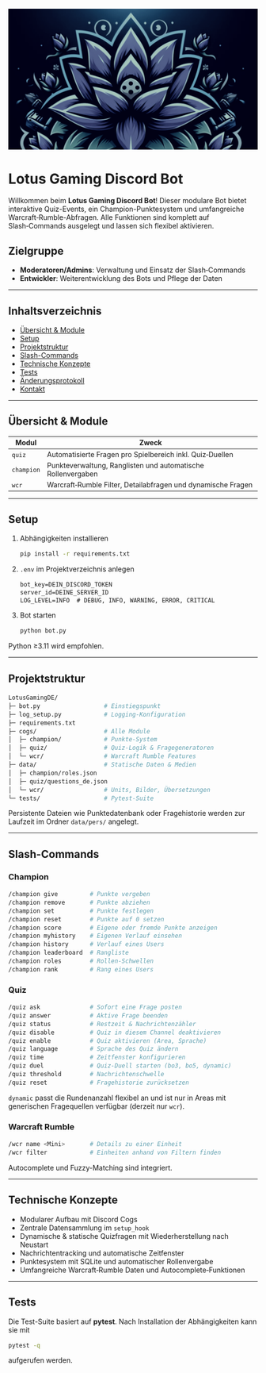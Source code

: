 ![Logo von Lotus Gaming](./data/LotusGamingColorless.png)

# Lotus Gaming Discord Bot

Willkommen beim **Lotus Gaming Discord Bot**! Dieser modulare Bot bietet interaktive Quiz-Events, ein Champion-Punktesystem und umfangreiche Warcraft‑Rumble-Abfragen. Alle Funktionen sind komplett auf Slash‑Commands ausgelegt und lassen sich flexibel aktivieren.

## Zielgruppe

- **Moderatoren/Admins**: Verwaltung und Einsatz der Slash‑Commands
- **Entwickler**: Weiterentwicklung des Bots und Pflege der Daten

---

## Inhaltsverzeichnis

- [Übersicht & Module](#übersicht--module)
- [Setup](#setup)
- [Projektstruktur](#projektstruktur)
- [Slash-Commands](#slash-commands)
- [Technische Konzepte](#technische-konzepte)
- [Tests](#tests)
- [Änderungsprotokoll](#änderungsprotokoll)
- [Kontakt](#kontakt)

---

## Übersicht & Module

| Modul      | Zweck                                                          |
| ---------- | -------------------------------------------------------------- |
| `quiz`     | Automatisierte Fragen pro Spielbereich inkl. Quiz‑Duellen     |
| `champion` | Punkteverwaltung, Ranglisten und automatische Rollenvergaben |
| `wcr`      | Warcraft‑Rumble Filter, Detailabfragen und dynamische Fragen |

---

## Setup

1. Abhängigkeiten installieren
   ```bash
   pip install -r requirements.txt
   ```
2. `.env` im Projektverzeichnis anlegen
   ```env
   bot_key=DEIN_DISCORD_TOKEN
   server_id=DEINE_SERVER_ID
   LOG_LEVEL=INFO  # DEBUG, INFO, WARNING, ERROR, CRITICAL
   ```
3. Bot starten
   ```bash
   python bot.py
   ```

Python ≥3.11 wird empfohlen.

---

## Projektstruktur

```bash
LotusGamingDE/
├─ bot.py                  # Einstiegspunkt
├─ log_setup.py            # Logging-Konfiguration
├─ requirements.txt
├─ cogs/                   # Alle Module
│  ├─ champion/            # Punkte-System
│  ├─ quiz/                # Quiz-Logik & Fragegeneratoren
│  └─ wcr/                 # Warcraft Rumble Features
├─ data/                   # Statische Daten & Medien
│  ├─ champion/roles.json
│  ├─ quiz/questions_de.json
│  └─ wcr/                 # Units, Bilder, Übersetzungen
└─ tests/                  # Pytest-Suite
```

Persistente Dateien wie Punktedatenbank oder Fragehistorie werden zur Laufzeit im Ordner `data/pers/` angelegt.

---

## Slash-Commands

### Champion
```bash
/champion give         # Punkte vergeben
/champion remove       # Punkte abziehen
/champion set          # Punkte festlegen
/champion reset        # Punkte auf 0 setzen
/champion score        # Eigene oder fremde Punkte anzeigen
/champion myhistory    # Eigenen Verlauf einsehen
/champion history      # Verlauf eines Users
/champion leaderboard  # Rangliste
/champion roles        # Rollen-Schwellen
/champion rank         # Rang eines Users
```

### Quiz
```bash
/quiz ask              # Sofort eine Frage posten
/quiz answer           # Aktive Frage beenden
/quiz status           # Restzeit & Nachrichtenzähler
/quiz disable          # Quiz in diesem Channel deaktivieren
/quiz enable           # Quiz aktivieren (Area, Sprache)
/quiz language         # Sprache des Quiz ändern
/quiz time             # Zeitfenster konfigurieren
/quiz duel             # Quiz-Duell starten (bo3, bo5, dynamic)
/quiz threshold        # Nachrichtenschwelle
/quiz reset            # Fragehistorie zurücksetzen
```

`dynamic` passt die Rundenanzahl flexibel an und ist nur in Areas mit generischen
Fragequellen verfügbar (derzeit nur `wcr`).

### Warcraft Rumble
```bash
/wcr name <Mini>       # Details zu einer Einheit
/wcr filter            # Einheiten anhand von Filtern finden
```

Autocomplete und Fuzzy-Matching sind integriert.

---

## Technische Konzepte

- Modularer Aufbau mit Discord Cogs
- Zentrale Datensammlung im `setup_hook`
- Dynamische & statische Quizfragen mit Wiederherstellung nach Neustart
- Nachrichtentracking und automatische Zeitfenster
- Punktesystem mit SQLite und automatischer Rollenvergabe
- Umfangreiche Warcraft‑Rumble Daten und Autocomplete‑Funktionen

---

## Tests

Die Test-Suite basiert auf **pytest**. Nach Installation der Abhängigkeiten kann sie mit
```bash
pytest -q
```
aufgerufen werden.

